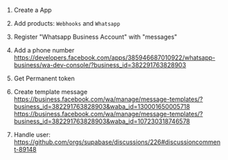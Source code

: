 1. Create a App
2. Add products: `Webhooks` and `Whatsapp`
3. Register "Whatsapp Business Account" with "messages"
4. Add a phone number
   https://developers.facebook.com/apps/385946687010922/whatsapp-business/wa-dev-console/?business_id=382291763828903
5. Get Permanent token
6. Create template message
   https://business.facebook.com/wa/manage/message-templates/?business_id=382291763828903&waba_id=130001650005718
   https://business.facebook.com/wa/manage/message-templates/?business_id=382291763828903&waba_id=107230318746578

7. Handle user:
   https://github.com/orgs/supabase/discussions/226#discussioncomment-89148
